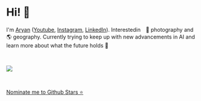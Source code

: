 # Hi! 👋

I'm [Aryan](https://web-card-eight.vercel.app/) ([Youtube](https://www.youtube.com/@arymehr), [Instagram](https://www.instagram.com/16mmphotos), [LinkedIn](https://www.linkedin.com/in/aryan-mehra/)). Interestedin　📸 photography and 🌎 geography. Currently trying to keep up with new advancements in AI and learn more about what the future holds 🚀

<br>

![](https://github-profile-summary-cards.vercel.app/api/cards/profile-details?username=Jdka1&theme=radical)

<br>

[Nominate me to Github Stars ⭐](https://stars.github.com/nominate/)

